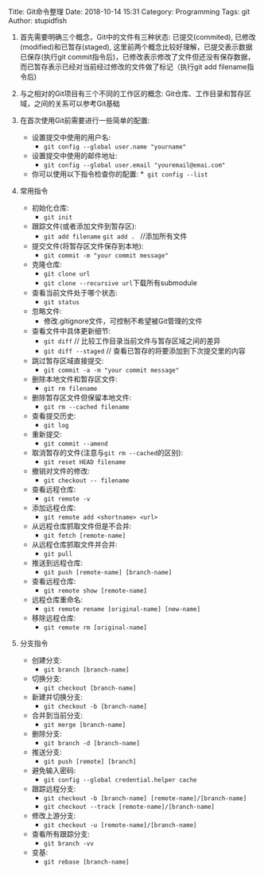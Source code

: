 Title: Git命令整理
Date: 2018-10-14 15:31
Category: Programming
Tags: git
Author: stupidfish


1. 首先需要明确三个概念，Git中的文件有三种状态: 已提交(commited), 已修改(modified)和已暂存(staged), 这里前两个概念比较好理解，已提交表示数据已保存(执行git commit指令后)，已修改表示修改了文件但还没有保存数据，而已暂存表示已经对当前经过修改的文件做了标记（执行git add filename指令后)

2. 与之相对的Git项目有三个不同的工作区的概念: Git仓库、工作目录和暂存区域，之间的关系可以参考Git基础

3. 在首次使用Git前需要进行一些简单的配置:
    * 设置提交中使用的用户名: 
        * `git config --global user.name "yourname"`
    * 设置提交中使用的邮件地址: 
        * `git config --global user.email "youremail@emai.com"`
    * 你可以使用以下指令检查你的配置: 
        *` git config --list`

4. 常用指令
    * 初始化仓库: 
        * `git init`
    * 跟踪文件(或者添加文件到暂存区): 
        * `git add filename`  `git add . `                   //添加所有文件
    * 提交文件(将暂存区文件保存到本地): 
        * `git commit -m "your commit message"`
    * 克隆仓库: 
        * `git clone url`
        * `git clone --recursive url`下载所有submodule
    * 查看当前文件处于哪个状态: 
        * `git status`
    * 忽略文件: 
        * 修改.gitignore文件，可控制不希望被Git管理的文件
    * 查看文件中具体更新细节: 
        * `git diff`      // 比较工作目录当前文件与暂存区域之间的差异
        * `git diff --staged`   // 查看已暂存的将要添加到下次提交里的内容
    * 跳过暂存区域直接提交: 
        * `git commit -a -m "your commit message"`
    * 删除本地文件和暂存区文件: 
        * `git rm filename`
    * 删除暂存区文件但保留本地文件: 
        * `git rm --cached filename`
    * 查看提交历史: 
        * `git log`
    * 重新提交: 
        * `git commit --amend`
    * 取消暂存的文件(注意与`git rm --cached`的区别): 
        * `git reset HEAD filename`
    * 撤销对文件的修改: 
        * `git checkout -- filename`
    * 查看远程仓库: 
        * `git remote -v`
    * 添加远程仓库: 
        * `git remote add <shortname> <url>`
    * 从远程仓库抓取文件但是不合并: 
        * `git fetch [remote-name]`
    * 从远程仓库抓取文件并合并: 
        * `git pull`
    * 推送到远程仓库: 
        * `git push [remote-name] [branch-name]`
    * 查看远程仓库: 
        * `git remote show [remote-name]`
    * 远程仓库重命名: 
        * `git remote rename [original-name] [new-name]`
    * 移除远程仓库: 
        * `git remote rm [original-name]`

5. 分支指令
    * 创建分支: 
        * `git branch [branch-name]`
    * 切换分支: 
        * `git checkout [branch-name]`
    * 新建并切换分支: 
        * `git checkout -b [branch-name]`
    * 合并到当前分支: 
        * `git merge [branch-name]`
    * 删除分支: 
        * `git branch -d [branch-name]`
    * 推送分支: 
        * `git push [remote] [branch]`
    * 避免输入密码: 
        * `git config --global credential.helper cache`
    * 跟踪远程分支: 
        * `git checkout -b [branch-name] [remote-name]/[branch-name]`
        * `git checkout --track [remote-name]/[branch-name]`
    * 修改上游分支: 
        * `git checkout -u [remote-name]/[branch-name]`
    * 查看所有跟踪分支: 
        * `git branch -vv`
    * 变基: 
        * `git rebase [branch-name]`